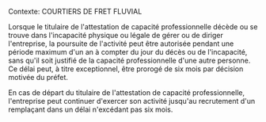 Contexte: COURTIERS DE FRET FLUVIAL

Lorsque le titulaire de l'attestation de capacité professionnelle décède ou se trouve dans l'incapacité physique ou légale de gérer ou de diriger l'entreprise, la poursuite de l'activité peut être autorisée pendant une période maximum d'un an à compter du jour du décès ou de l'incapacité, sans qu'il soit justifié de la capacité professionnelle d'une autre personne. Ce délai peut, à titre exceptionnel, être prorogé de six mois par décision motivée du préfet.

En cas de départ du titulaire de l'attestation de capacité professionnelle, l'entreprise peut continuer d'exercer son activité jusqu'au recrutement d'un remplaçant dans un délai n'excédant pas six mois.